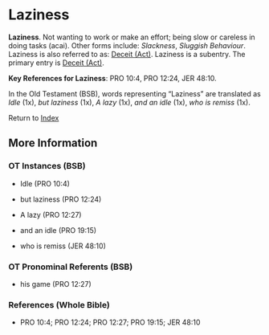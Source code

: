 # Laziness
**Laziness**. 
Not wanting to work or make an effort; being slow or careless in doing tasks (acai). 
Other forms include: 
*Slackness*, *Sluggish Behaviour*. 
Laziness is also referred to as: 
[Deceit (Act)](Deceit.md). 
Laziness is a subentry. The primary entry is 
[Deceit (Act)](Deceit.md). 


**Key References for Laziness**: 
PRO 10:4, PRO 12:24, JER 48:10. 


In the Old Testament (BSB), words representing “Laziness” are translated as 
*Idle* (1x), *but laziness* (1x), *A lazy* (1x), *and an idle* (1x), *who is remiss* (1x). 




Return to [Index](00-Index.md)

## More Information

### OT Instances (BSB)

* Idle (PRO 10:4)

* but laziness (PRO 12:24)

* A lazy (PRO 12:27)

* and an idle (PRO 19:15)

* who is remiss (JER 48:10)



### OT Pronominal Referents (BSB)

* his game (PRO 12:27)



### References (Whole Bible)

* PRO 10:4; PRO 12:24; PRO 12:27; PRO 19:15; JER 48:10



